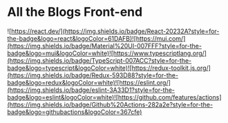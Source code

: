 # All the Blogs Front-end

![https://react.dev/](https://img.shields.io/badge/React-20232A?style=for-the-badge&logo=react&logoColor=61DAFB)![https://mui.com/](https://img.shields.io/badge/Material%20UI-007FFF?style=for-the-badge&logo=mui&logoColor=white)![https://www.typescriptlang.org/](https://img.shields.io/badge/TypeScript-007ACC?style=for-the-badge&logo=typescript&logoColor=white)![https://redux-toolkit.js.org/](https://img.shields.io/badge/Redux-593D88?style=for-the-badge&logo=redux&logoColor=white)![https://eslint.org/](https://img.shields.io/badge/eslint-3A33D1?style=for-the-badge&logo=eslint&logoColor=white)![https://github.com/features/actions](https://img.shields.io/badge/Github%20Actions-282a2e?style=for-the-badge&logo=githubactions&logoColor=367cfe)